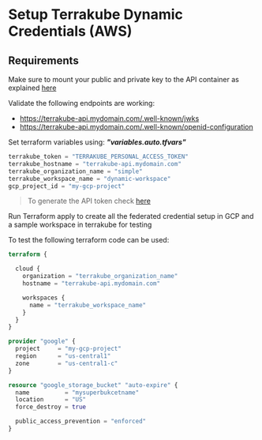 # Setup Terrakube Dynamic Credentials (AWS)

## Requirements

Make sure to mount your public and private key to the API container as explained [here](https://docs.terrakube.io/user-guide/workspaces/dynamic-provider-credentials#generate-public-and-private-key)

Validate the following endpoints are working:

- https://terrakube-api.mydomain.com/.well-known/jwks
- https://terrakube-api.mydomain.com/.well-known/openid-configuration

Set terraform variables using: ***"variables.auto.tfvars"***

```terraform
terrakube_token = "TERRAKUBE_PERSONAL_ACCESS_TOKEN"
terrakube_hostname = "terrakube-api.mydomain.com"
terrakube_organization_name = "simple"
terrakube_workspace_name = "dynamic-workspace"
gcp_project_id = "my-gcp-project"
```

> To generate the API token check [here](https://docs.terrakube.io/user-guide/organizations/api-tokens)

Run Terraform apply to create all the federated credential setup in GCP and a sample workspace in terrakube for testing

To test the following terraform code can be used:


```terraform
terraform {

  cloud {
    organization = "terrakube_organization_name"
    hostname = "terrakube-api.mydomain.com"

    workspaces {
      name = "terrakube_workspace_name"
    }
  }
}

provider "google" {
  project     = "my-gcp-project"
  region      = "us-central1"
  zone        = "us-central1-c"
}

resource "google_storage_bucket" "auto-expire" {
  name          = "mysuperbukcetname"
  location      = "US"
  force_destroy = true

  public_access_prevention = "enforced"
}
```